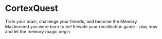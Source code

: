 # CortexQuest
<p>
  Train your brain, challenge your friends, and become the Memory Mastermind you were born to be! Elevate your recollection game - play now and let the memory magic begin
</p>
